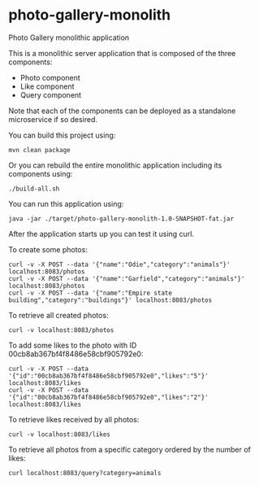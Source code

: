 # photo-gallery-monolith

Photo Gallery monolithic application

This is a monolithic server application that is composed of the three components:

* Photo component
* Like component
* Query component

Note that each of the components can be deployed as a standalone microservice if so desired.

You can build this project using:

```
mvn clean package
```

Or you can rebuild the entire monolithic application including its components using:

```
./build-all.sh
```

You can run this application using:

```
java -jar ./target/photo-gallery-monolith-1.0-SNAPSHOT-fat.jar
```

After the application starts up you can test it using curl.

To create some photos:

```
curl -v -X POST --data '{"name":"Odie","category":"animals"}' localhost:8083/photos
curl -v -X POST --data '{"name":"Garfield","category":"animals"}' localhost:8083/photos
curl -v -X POST --data '{"name":"Empire state building","category":"buildings"}' localhost:8083/photos
```

To retrieve all created photos:

```
curl -v localhost:8083/photos
```

To add some likes to the photo with ID 00cb8ab367bf4f8486e58cbf905792e0:

```
curl -v -X POST --data '{"id":"00cb8ab367bf4f8486e58cbf905792e0","likes":"5"}' localhost:8083/likes
curl -v -X POST --data '{"id":"00cb8ab367bf4f8486e58cbf905792e0","likes":"2"}' localhost:8083/likes
```

To retrieve likes received by all photos:

```
curl -v localhost:8083/likes
```

To retrieve all photos from a specific category ordered by the number of likes:

```
curl localhost:8083/query?category=animals
```
